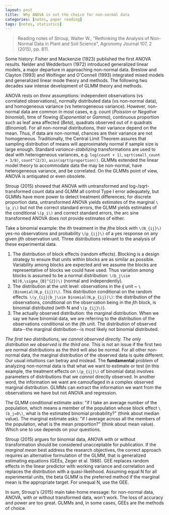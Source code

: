 ```yaml
---
layout: post
title:  Why ANOVA is not the choice for non-normal data 
categories: [notes, paper reading]
tags: [notes, statistics]
---
```


>Reading notes of Stroup, Walter W., "Rethinking the Analysis of Non-Normal Data in Plant and Soil Science", Agronomy Journal 107, 2 (2015), pp. 811.

Some history: Fisher and Mackenzie (1923) published the first ANOVA results. Nelder and Wedderburn (1972) introduced generalized linear models, a major departure in approaching non-normal data. Breslow and Clayton (1993) and Wolfinger and O'Connell (1993) integrated mixed models and generalized linear mode theory and methods. The following two decades saw intense development of GLMM theory and methods.

ANOVA rests on *three* assumptions: independent observations (vs correlated observations), normally distributed data (vs non-normal data), and homogeneous variance (vs heterogeneous variance). However, non-normal data are common in most cases, e.g. count (*Poission* or *Negative binomial*), time of flowing (*Exponential* or *Gamma*), continuous proportion such as leaf area affected (*Beta*), quadrats observed out of *n* quadrats (*Binomial*). For all non-normal distributions, their variance depend on the mean. Thus, if data are non-normal, chances are their variance are not homogeneous. Traditionally, the Central Limit Theorem assures that sampling distribution of means will approximately normal if sample size is large enough. Standard *variance-stabilizing* transformations are used to deal with heterogeneous variances, e.g. `log(count + 1)`, `sqrt(small_count + 3/8)`, `count^(2/3)`, `asin(sqrt(proportion))`. GLMMs extended the linear model theory to accommodate data the may be non-normal, have heterogeneous variance, and be correlated. On the GLMMs point of view, ANOVA is antiquated or even obsolete.

Stroup (2015) showed that ANOVA with untransformed and log-/sqrt-transformed count data and GLMM all control Type I error adequately, but GLMMs have more power to detect treatment differences; for discrete proportion data, untransformed ANOVA yields estimates of the marginal `\(p_i\)` but not the correct standard errors, the GLMM yields estimates of the conditional `\(p_i\)` and correct standard errors, the arc sine transformed ANOVA does not provide estimates of either.

Take a binomial example: the *i*th treatment in the *j*the block with `\(N_{ij}\)` yes-no observations and probability `\(p_{ij}\)` of a yes response on any given *ij*th observation unit. Three distributions relevant to the analysis of these experimental data. 

1. The distribution of block effects (random effects). Blocking is a design strategy to ensure that units within blocks are as similar as possible. Variability among blocks are expected and we assume the blocks are representative of blocks we could have used. Thus variation among blocks is assumed to be a normal distribution: `\(b_j\sim NI(0,\sigma_{B}^{2})\)` (normal and independently).
2. The distribution at the unit level: observations in the *ij* unit ~ `\(Binomial(N,p_{ij})\)`. This distribution conditional on the random effects. `\(y_{ij}|b_j\sim Binomial(N,p_{ij})\)`: the distribution of the observations, conditional on the observation being in the *j*th block, is binomial distributed (with N and `\(p_{ij}\)`).
3. The actually observed distribution: the marginal distribution. When we say we have binomial data, we are referring to the distribution of the observations conditional on the *ij*th unit. The distribution of observed data--the marginal distribution--is most likely not binomial distributed. 

*The first two distributions, we cannot observed directly. The only distribution we observed is the third one.* This is not an issue if the first two are normal distributions as the third will also be normal. For all other non-normal data, the marginal distribution of the observed data is quite different. Our usual intuitions can betray and mislead. The **fundamental** problem of analyzing non-normal data is that what we want to estimate or test (in this example, the treatment effects on `\(p_{ij}\)` of binomial data) involves parameters of distributions that we *cannot* directly observed. In another word, the information we want are camouflaged in a complex observed marginal distribution. GLMMs can extract the information we want from the observations we have but not ANOVA and regression.

The GLMM conditional estimate asks: "if I take an average number of the population, which means a member of the population whose block effect `\(b_j=0\)`, what is the estimated binomial probability?" (think about median value). The marginal estimate asks: "if I average across all the members of the population, what is the mean proportion?" (think about mean value). Which one to use depends on your questions.

Stroup (2015) argues for binomial data, ANOVA with or without transformation should be considered unacceptable for publication. If the *marginal mean* best address the research objectives, the correct approach requires an alternative formulation of the GLMM, that is generalized estimating equations (GEEs, Zeger et al. 1988). GEE replaces random effects in the linear predictor with working variance and correlation and replaces the distribution with a quasi-likelihood. Assuming equal N for all experimental units, the beta GLMM is the preferred method if the marginal mean is the appropriate target. For unequal N, use the GEE.

In sum, Stroup's (2015) main take-home message: for non-normal data, ANOVA, with or without transformed data, won't work. The loss of accuracy and power are too great. GLMMs and, in some cases, GEEs are the methods of choice.